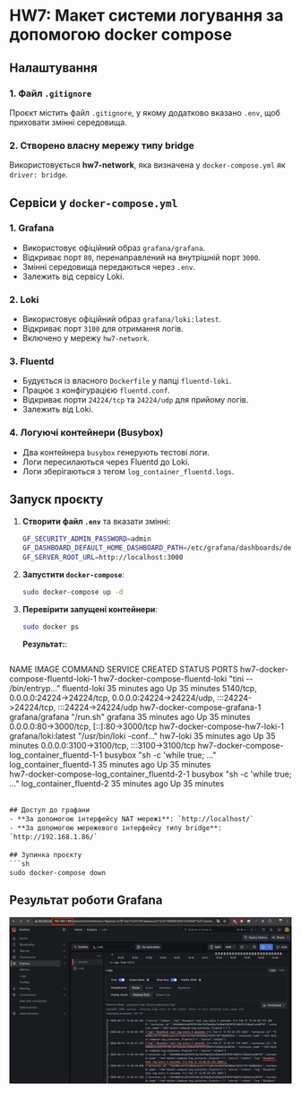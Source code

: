 # HW7: Макет системи логування за допомогою docker compose


## Налаштування
### 1. Файл `.gitignore`
Проєкт містить файл `.gitignore`, у якому додатково вказано `.env`, щоб приховати змінні середовища.

### 2. Створено власну мережу типу bridge
Використовується **hw7-network**, яка визначена у `docker-compose.yml` як `driver: bridge`.

## Сервіси у `docker-compose.yml`

### **1. Grafana**
- Використовує офіційний образ `grafana/grafana`.
- Відкриває порт `80`, перенаправлений на внутрішній порт `3000`.
- Змінні середовища передаються через `.env`.
- Залежить від сервісу Loki.

### **2. Loki**
- Використовує офіційний образ `grafana/loki:latest`.
- Відкриває порт `3100` для отримання логів.
- Включено у мережу `hw7-network`.

### **3. Fluentd**
- Будується із власного `Dockerfile` у папці `fluentd-loki`.
- Працює з конфігурацією `fluentd.conf`.
- Відкриває порти `24224/tcp` та `24224/udp` для прийому логів.
- Залежить від Loki.

### **4. Логуючі контейнери (Busybox)**
- Два контейнера `busybox` генерують тестові логи.
- Логи пересилаються через Fluentd до Loki.
- Логи зберігаються з тегом `log_container_fluentd.logs`.

## Запуск проєкту
1. **Створити файл `.env`** та вказати змінні:
   ```sh
   GF_SECURITY_ADMIN_PASSWORD=admin
   GF_DASHBOARD_DEFAULT_HOME_DASHBOARD_PATH=/etc/grafana/dashboards/default-dashboard.json
   GF_SERVER_ROOT_URL=http://localhost:3000
   ```
2. **Запустити `docker-compose`**:
   ```sh
   sudo docker-compose up -d
   ```
3. **Перевірити запущені контейнери**:
   ```sh
   sudo docker ps
   ```

   **Результат:**:
   ```
NAME                                           IMAGE                             COMMAND                  SERVICE                   CREATED          STATUS          PORTS
hw7-docker-compose-fluentd-loki-1              hw7-docker-compose-fluentd-loki   "tini -- /bin/entryp…"   fluentd-loki              35 minutes ago   Up 35 minutes   5140/tcp, 0.0.0.0:24224->24224/tcp, 0.0.0.0:24224->24224/udp, :::24224->24224/tcp, :::24224->24224/udp
hw7-docker-compose-grafana-1                   grafana/grafana                   "/run.sh"                grafana                   35 minutes ago   Up 35 minutes   0.0.0.0:80->3000/tcp, [::]:80->3000/tcp
hw7-docker-compose-hw7-loki-1                  grafana/loki:latest               "/usr/bin/loki -conf…"   hw7-loki                  35 minutes ago   Up 35 minutes   0.0.0.0:3100->3100/tcp, :::3100->3100/tcp
hw7-docker-compose-log_container_fluentd-1-1   busybox                           "sh -c 'while true; …"   log_container_fluentd-1   35 minutes ago   Up 35 minutes   
hw7-docker-compose-log_container_fluentd-2-1   busybox                           "sh -c 'while true; …"   log_container_fluentd-2   35 minutes ago   Up 35 minutes   

   ```

## Доступ до графани 
- **За допомогою інтерфейсу NAT мережі**: `http://localhost/`
- **За допомогою мережевого інтерфейсу типу bridge**: `http://192.168.1.86/`

## Зупинка проєкту
```sh
sudo docker-compose down
```

## Результат роботи Grafana
![Grafana Dashboard](images/grafana.png)
